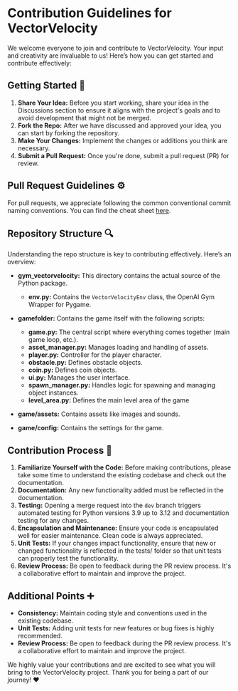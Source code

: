 # Contribution Guidelines for VectorVelocity

We welcome everyone to join and contribute to VectorVelocity. Your input and creativity are invaluable to us! Here’s how you can get started and contribute effectively:

## Getting Started 🚀

1. **Share Your Idea:** Before you start working, share your idea in the Discussions section to ensure it aligns with the project's goals and to avoid development that might not be merged.
2. **Fork the Repo:** After we have discussed and approved your idea, you can start by forking the repository.
3. **Make Your Changes:** Implement the changes or additions you think are necessary.
4. **Submit a Pull Request:** Once you're done, submit a pull request (PR) for review.


## Pull Request Guidelines ⚙️

For pull requests, we appreciate following the common conventional commit naming conventions. You can find the cheat sheet [here](https://kapeli.com/cheat_sheets/Conventional_Commits.docset/Contents/Resources/Documents/index).

## Repository Structure 🔍

Understanding the repo structure is key to contributing effectively. Here’s an overview:

- **gym_vectorvelocity:** This directory contains the actual source of the Python package.
  - **env.py:** Contains the `VectorVelocityEnv` class, the OpenAI Gym Wrapper for Pygame.

- **gamefolder:** Contains the game itself with the following scripts:
  - **game.py:** The central script where everything comes together (main game loop, etc.).
  - **asset_manager.py:** Manages loading and handling of assets.
  - **player.py:** Controller for the player character.
  - **obstacle.py:** Defines obstacle objects.
  - **coin.py:** Defines coin objects.
  - **ui.py:** Manages the user interface.
  - **spawn_manager.py:** Handles logic for spawning and managing object instances.
  - **level_area.py:** Defines the main level area of the game 

- **game/assets:** Contains assets like images and sounds.
- **game/config:** Contains the settings for the game.

## Contribution Process 🔄

1. **Familiarize Yourself with the Code:** Before making contributions, please take some time to understand the existing codebase and check out the documentation.
2. **Documentation:** Any new functionality added must be reflected in the documentation. 
3. **Testing:** Opening a merge request into the `dev` branch triggers automated testing for Python versions 3.9 up to 3.12 and documentation testing for any changes.
4. **Encapsulation and Maintenance:** Ensure your code is encapsulated well for easier maintenance. Clean code is always appreciated.
5. **Unit Tests:** If your changes impact functionality, ensure that new or changed functionality is reflected in the tests/ folder so that unit tests can properly test the functionality.
6. **Review Process:** Be open to feedback during the PR review process. It's a collaborative effort to maintain and improve the project.

## Additional Points ➕

- **Consistency:** Maintain coding style and conventions used in the existing codebase.
- **Unit Tests:** Adding unit tests for new features or bug fixes is highly recommended.
- **Review Process:** Be open to feedback during the PR review process. It's a collaborative effort to maintain and improve the project.

We highly value your contributions and are excited to see what you will bring to the VectorVelocity project. Thank you for being a part of our journey! ❤️
